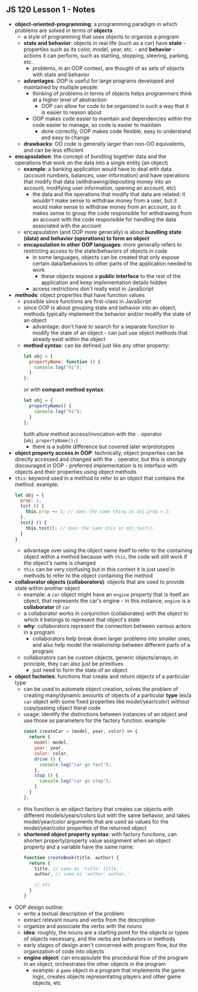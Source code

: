 ## JS 120 Lesson 1 - Notes ##

- **object-oriented-programming**: a programming paradigm in which problems are solved in terms of **objects**
    - a style of programming that uses objects to organize a program
    - **state and behavior**: objects in real life (such as a car) have **state** - properties such as its color, model, year, etc. - and **behavior** - actions it can perform, such as starting, stopping, steering, parking, etc.
        - problems, in an OOP context, are thought of as sets of objects with state and behavior
    - **advantages**: OOP is useful for large programs developed and maintained by multiple people:
        - thinking of problems in terms of objects helps programmers think at a higher level of abstraction
            - OOP can allow for code to be organized in such a way that it is easier to reason about
        - OOP makes code easier to maintain and dependencies within the code easier to manage, so code is easier to maintain
            - done correctly, OOP makes code flexible, easy to understand and easy to change
    - **drawbacks**: OO code is generally larger than non-OO equivalents, and can be less efficient
- **encapsulation**: the concept of bundling together data and the operations that work on the data into a single entity (an object)
    - **example**: a banking application would have to deal with data (account numbers, balances, user information) and have operations that modify that data (withdrawing/depositing money into an account, modifying user information, opening an account, etc)
        - the data and the operations that modify that data are related: it wouldn't make sense to withdraw money from a user, but it would make sense to withdraw money from an account, so it makes sense to group the code responsible for withdrawing from an account with the code responsible for handling the data associated with the account
    - encapsulation (and OOP more generally) is about **bundling state (data) and behavior (operations) to form an object**
    - **encapsulation in other OOP languages**: more generally refers to restricting access to the state/behaviors of objects in code
        - in some languages, objects can be created that only expose certain data/behaviors to other parts of the application needed to work
            - these objects expose a **public interface** to the rest of the application and keep implementation details hidden
        - access restrictions don't really exist in JavaScript
- **methods**: object properties that have function values
    - possible since functions are first-class in JavaScript
    - since OOP is about grouping state and behavior into an object, methods typically implement the behavior and/or modify the state of an object
        - advantage: don't have to search for a separate function to modify the state of an object - can just use object methods that already exist within the object
    - **method syntax**: can be defined just like any other property:
        ```javascript
        let obj = {
          propertyName: function () {
            console.log("hi");
          }
        };
        ```
        or with **compact method syntax**:
        ```javascript
        let obj = {
          propertyName() {
            console.log("hi");
          }
        };
        ```
        both allow method access/invocation with the `.` operator (`obj.propertyName();`)
        - there is a subtle difference but covered later w/prototypes
- **object property access in OOP**: technically, object properties can be directly accessed and changed with the `.` operator, but this is strongly discouraged in OOP - preferred implementation is to interface with objects and their properties using object methods
- `this`: keyword used in a method to refer to an object that contains the method. example:
    ```javascript
    let obj = {
      prop: 1,
      test () {
        this.prop += 1; // does the same thing as obj.prop = 2;
      },
      test2 () {
        this.test(); // does the same this as obj.test();
      }
    }
    ```
    - advantage over using the object name itself to refer to the containing object within a method because with `this`, the code will still work if the object's name is changed
    - `this` can be very confusing but in this context it is just used in methods to refer to the object containing the method
- **collaborator objects (collaborators)**: objects that are used to provide state within another object
    - example: a `car` object might have an `engine` property that is itself an object, that represents the car's engine - in this instance, `engine` is a **collaborator** of `car`
    - a collaborator works in conjunction (collaborates) with the object to which it belongs to represent that object's state
    - **why**: collaborators represent the connection between various actors in a program
        - collaborators help break down larger problems into smaller ones, and also help model the relationship between different parts of a program
    - collaborators can be custom objects, generic objects/arrays; in principle, they can also just be primitives
        - just need to form the state of an object
- **object factories**: functions that create and return objects of a particular type
    - can be used to automate object creation, solves the problem of creating many/dynamic amounts of objects of a particular **type** (ex/a `car` object with some fixed properties like model/year/color) without copy/pasting object literal code
    - usage: identify the distinctions between instances of an object and use those as parameters for the factory function. example:
        ```javascript
        const createCar = (model, year, color) => {
          return {
            model: model,
            year: year,
            color: color,
            drive () {
              console.log("car go fast");
            },
            stop () {
              console.log("car go stop");
            }
          }
        };
        ```
    - this function is an object factory that creates car objects with different models/years/colors but with the same behavior, and takes model/year/color arguments that are used as values for the model/year/color properties of the returned object
    - **shortened object property syntax**: with factory functions, can shorten property/property value assignment when an object property and a variable have the same name:
        ```javascript
        function createBook(title, author) {
          return {
            title, // same as 'title: title,'
            author, // same as 'author: author,'

            // etc
          }
        }
        ```
- OOP design outline:
    - write a textual description of the problem
    - extract relevant nouns and verbs from the description
    - organize and associate the verbs with the nouns
    - **idea**: roughly, the nouns are a starting point for the objects or types of objects necessary, and the verbs are behaviors or methods
    - early stages of design aren't concerned with program flow, but the organization of code into objects
    - **engine object**: can encapsulate the procedural flow of the program in an object, orchestrates the other objects in the program
        - example: a `game` object in a program that implements the game logic, creates objects representating players and other game objects, etc